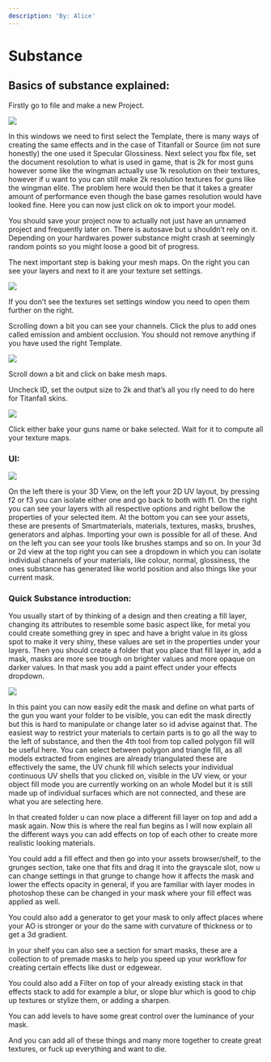 ```yaml
---
description: 'By: Alice'
---
```


# Substance

## Basics of substance explained:

Firstly go to file and make a new Project.

![](<../../.gitbook/assets/grafik (11) (1).png>)

In this windows we need to first select the Template, there is many ways of creating the same effects and in the case of Titanfall or Source (im not sure honestly) the one used it Specular Glossiness. Next select you fbx file, set the document resolution to what is used in game, that is 2k for most guns however some like the wingman actually use 1k resolution on their textures, however if u want to you can still make 2k resolution textures for guns like the wingman elite. The problem here would then be that it takes a greater amount of performance even though the base games resolution would have looked fine. Here you can now just click on ok to import your model.

You should save your project now to actually not just have an unnamed project and frequently later on. There is autosave but u shouldn’t rely on it. Depending on your hardwares power substance might crash at seemingly random points so you might loose a good bit of progress.

The next important step is baking your mesh maps. On the right you can see your layers and next to it are your texture set settings.

![](<../../.gitbook/assets/grafik (1) (1) (1) (1).png>)

If you don’t see the textures set settings window you need to open them further on the right.

Scrolling down a bit you can see your channels. Click the plus to add ones called emission and ambient occlusion. You should not remove anything if you have used the right Template.

![](<../../.gitbook/assets/grafik (17) (1) (1) (1).png>)

Scroll down a bit and click on bake mesh maps.

Uncheck ID, set the output size to 2k and that’s all you rly need to do here for Titanfall skins.

![](<../../.gitbook/assets/grafik (18) (1).png>)

Click either bake your guns name or bake selected. Wait for it to compute all your texture maps.



### UI:

![](<../../.gitbook/assets/grafik (8) (1).png>)

On the left there is your 3D View, on the left your 2D UV layout, by pressing f2 or f3 you can isolate either one and go back to both with f1. On the right you can see your layers with all respective options and right bellow the properties of your selected item. At the bottom you can see your assets, these are presents of Smartmaterials, materials, textures, masks, brushes, generators and alphas. Importing your own is possible for all of these. And on the left you can see your tools like brushes stamps and so on. In your 3d or 2d view at the top right you can see a dropdown in which you can isolate individual channels of your materials, like colour, normal, glossiness, the ones substance has generated like world position and also things like your current mask.

### Quick Substance introduction:

You usually start of by thinking of a design and then creating a fill layer, changing its attributes to resemble some basic aspect like, for metal you could create something grey in spec and have a bright value in its gloss spot to make it very shiny, these values are set in the properties under your layers. Then you should create a folder that you place that fill layer in, add a mask, masks are more see trough on brighter values and more opaque on darker values. In that mask you add a paint effect under your effects dropdown.

![](<../../.gitbook/assets/grafik (14) (1) (1).png>)

In this paint you can now easily edit the mask and define on what parts of the gun you want your folder to be visible, you can edit the mask directly but this is hard to manipulate or change later so id advise against that. The easiest way to restrict your materials to certain parts is to go all the way to the left of substance, and then the 4th tool from top called polygon fill will be useful here. You can select between polygon and triangle fill, as all models extracted from engines are already triangulated these are effectively the same, the UV chunk fill which selects your individual continuous UV shells that you clicked on, visible in the UV view, or your object fill mode you are currently working on an whole Model but it is still made up of individual surfaces which are not connected, and these are what you are selecting here.

In that created folder u can now place a different fill layer on top and add a mask again. Now this is where the real fun begins as I will now explain all the different ways you can add effects on top of each other to create more realistic looking materials.

You could add a fill effect and then go into your assets browser/shelf, to the grunges section, take one that fits and drag it into the grayscale slot, now u can change settings in that grunge to change how it affects the mask and lower the effects opacity in general, if you are familiar with layer modes in photoshop these can be changed in your mask where your fill effect was applied as well.

You could also add a generator to get your mask to only affect places where your AO is stronger or your do the same with curvature of thickness or to get a 3d gradient.

In your shelf you can also see a section for smart masks, these are a collection to of premade masks to help you speed up your workflow for creating certain effects like dust or edgewear.

You could also add a Filter on top of your already existing stack in that effects stack to add for example a blur, or slope blur which is good to chip up textures or stylize them, or adding a sharpen.

You can add levels to have some great control over the luminance of your mask.

And you can add all of these things and many more together to create great textures, or fuck up everything and want to die.
